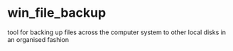 # win_file_backup
tool for backing up files across the computer system to other local disks in an organised fashion
